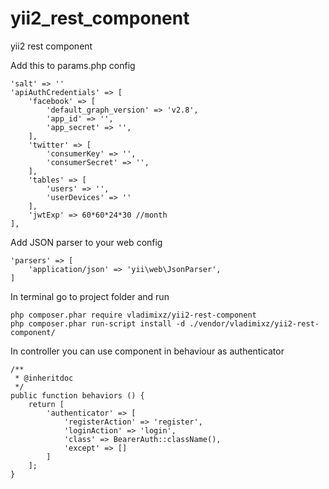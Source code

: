 # yii2_rest_component
yii2 rest component

Add this to params.php config
````
'salt' => ''
'apiAuthCredentials' => [
    'facebook' => [
        'default_graph_version' => 'v2.8',
        'app_id' => '',
        'app_secret' => '',
    ],
    'twitter' => [
        'consumerKey' => '',
        'consumerSecret' => '',
    ],
    'tables' => [
        'users' => '',
        'userDevices' => ''
    ],
    'jwtExp' => 60*60*24*30 //month
],
````

Add JSON parser to your web config
````
'parsers' => [
    'application/json' => 'yii\web\JsonParser',
]
````

In terminal go to project folder and run
````
php composer.phar require vladimixz/yii2-rest-component
php composer.phar run-script install -d ./vendor/vladimixz/yii2-rest-component/
````

In controller you can use component in behaviour as authenticator
````
/**
 * @inheritdoc
 */
public function behaviors () {
    return [
        'authenticator' => [
            'registerAction' => 'register',
            'loginAction' => 'login',
            'class' => BearerAuth::className(),
            'except' => []
        ]
    ];
}
````
